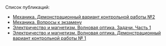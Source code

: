 Список публикаций:

- [Механика. Демонстрационный вариант контрольной работы №2](articles/demo_2_2024)
- [Механика. Вопросы к экзамену](articles/exam_questions)
- [Электричество и магнетизм. Волновая оптика. Задачи. Часть 1](articles/zadachi_optics_2025)
- [Электричество и магнетизм. Волновая оптика. Демонстрационный вариант контрольной работы № 1](articles/kr1_electricity_2025_demo)